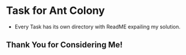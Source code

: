 # Task for Ant Colony

- Every Task has its own directory with ReadME expailing my solution.

## Thank You for Considering Me!
